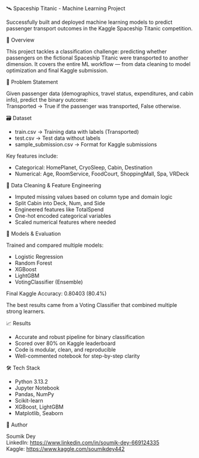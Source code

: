 🛰 Spaceship Titanic - Machine Learning Project

Successfully built and deployed machine learning models to predict passenger transport outcomes in the Kaggle Spaceship Titanic competition.

📌 Overview

This project tackles a classification challenge: predicting whether passengers on the fictional Spaceship Titanic were transported to another dimension. It covers the entire ML workflow — from data cleaning to model optimization and final Kaggle submission.

🧠 Problem Statement

Given passenger data (demographics, travel status, expenditures, and cabin info), predict the binary outcome:  
Transported → True if the passenger was transported, False otherwise.

🗃️ Dataset

- train.csv → Training data with labels (Transported)
- test.csv → Test data without labels
- sample_submission.csv → Format for Kaggle submissions

Key features include:
- Categorical: HomePlanet, CryoSleep, Cabin, Destination
- Numerical: Age, RoomService, FoodCourt, ShoppingMall, Spa, VRDeck

🧹 Data Cleaning & Feature Engineering

- Imputed missing values based on column type and domain logic
- Split Cabin into Deck, Num, and Side
- Engineered features like TotalSpend
- One-hot encoded categorical variables
- Scaled numerical features where needed

🧪 Models & Evaluation

Trained and compared multiple models:
- Logistic Regression
- Random Forest
- XGBoost
- LightGBM
- VotingClassifier (Ensemble)

Final Kaggle Accuracy: 0.80403 (80.4%)

The best results came from a Voting Classifier that combined multiple strong learners.

📈 Results

- Accurate and robust pipeline for binary classification
- Scored over 80% on Kaggle leaderboard
- Code is modular, clean, and reproducible
- Well-commented notebook for step-by-step clarity

🛠 Tech Stack

- Python 3.13.2
- Jupyter Notebook
- Pandas, NumPy
- Scikit-learn
- XGBoost, LightGBM
- Matplotlib, Seaborn

👤 Author

Soumik Dey  
LinkedIn: https://www.linkedin.com/in/soumik-dey-669124335  
Kaggle: https://www.kaggle.com/soumikdey442  


